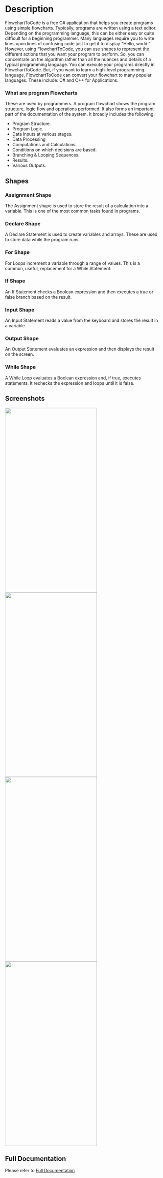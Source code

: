 # Description
FlowchartToCode is a free C# application that helps you create programs using simple flowcharts.
Typically, programs are written using a text editor. Depending on the programming language, this can be either easy or quite difficult for a beginning programmer. Many languages require you to write lines upon lines of confusing code just to get it to display "Hello, world!".
However, using FlowchartToCode, you can use shapes to represent the different actions that you want your program to perform. So, you can concentrate on the algorithm rather than all the nuances and details of a typical programming language.
You can execute your programs directly in FlowchartToCode. But, if you want to learn a high-level programming language, FlowchartToCode can convert your flowchart to many popular languages. These include: C# and C++ for Applications.
### What are program Flowcharts 
These are used by programmers. A program flowchart shows the program structure, logic flow and operations performed. It also forms an important part of the documentation of the system. It broadly includes the following:
- Program Structure.
- Program Logic.
- Data Inputs at various stages.
- Data Processing
- Computations and Calculations.
- Conditions on which decisions are based.
- Branching & Looping Sequences.
- Results.
- Various Outputs.
## Shapes
### Assignment Shape
 The Assignment shape is used to store the result of a calculation into a variable. This is one of the most common tasks found in programs.
### Declare Shape
 A Declare Statement is used to create variables and arrays. These are used to store data while the program runs.
### For Shape
 For Loops increment a variable through a range of values. This is a common, useful, replacement for a While Statement.
### If Shape
 An If Statement checks a Boolean expression and then executes a true or false branch based on the result.
### Input Shape
 An Input Statement reads a value from the keyboard and stores the result in a variable.
### Output Shape
 An Output Statement evaluates an expression and then displays the result on the screen.
### While Shape
A While Loop evaluates a Boolean expression and, if true, executes statements. It rechecks the expression and loops until it is false.

## Screenshots 
<p>
<img src="https://imgur.com/GmxqyFL.png" width="300" height="600"/> 
<img src="https://imgur.com/b4ReZNu.png" width="300" height="600"/>
<img src="https://imgur.com/LZoNWEw.png" width="300" height="600"/>
<img src="https://imgur.com/rWEM5q8.png" width="300" height="600"/>
</p>

## Full Documentation
Please refer to <a href="https://github.com/bolossorin/C-FlowChart/tree/main">Full Documentation </a>
